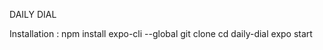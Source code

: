 DAILY DIAL

Installation :
npm install expo-cli --global
git clone <Your Fork Link>
cd daily-dial
expo start




